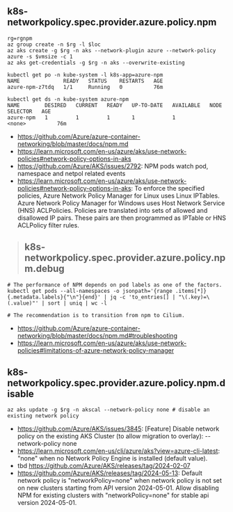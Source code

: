 ## k8s-networkpolicy.spec.provider.azure.policy.npm

```
rg=rgnpm
az group create -n $rg -l $loc
az aks create -g $rg -n aks --network-plugin azure --network-policy azure -s $vmsize -c 1
az aks get-credentials -g $rg -n aks --overwrite-existing
```

```
kubectl get po -n kube-system -l k8s-app=azure-npm
NAME              READY   STATUS    RESTARTS   AGE
azure-npm-z7tdq   1/1     Running   0          76m

kubectl get ds -n kube-system azure-npm
NAME        DESIRED   CURRENT   READY   UP-TO-DATE   AVAILABLE   NODE SELECTOR   AGE
azure-npm   1         1         1       1            1           <none>          76m
```

- https://github.com/Azure/azure-container-networking/blob/master/docs/npm.md
- https://learn.microsoft.com/en-us/azure/aks/use-network-policies#network-policy-options-in-aks
- https://github.com/Azure/AKS/issues/2792: NPM pods watch pod, namespace and netpol related events
- https://learn.microsoft.com/en-us/azure/aks/use-network-policies#network-policy-options-in-aks: To enforce the specified policies, Azure Network Policy Manager for Linux uses Linux IPTables. Azure Network Policy Manager for Windows uses Host Network Service (HNS) ACLPolicies. Policies are translated into sets of allowed and disallowed IP pairs. These pairs are then programmed as IPTable or HNS ACLPolicy filter rules.

> ## k8s-networkpolicy.spec.provider.azure.policy.npm.debug

```
# The performance of NPM depends on pod labels as one of the factors.
kubectl get pods --all-namespaces -o jsonpath='{range .items[*]}{.metadata.labels}{"\n"}{end}' | jq -c 'to_entries[] | "\(.key)=\(.value)"' | sort | uniq | wc -l

# The recommendation is to transition from npm to Cilium.
```

- https://github.com/Azure/azure-container-networking/blob/master/docs/npm.md#troubleshooting
- https://learn.microsoft.com/en-us/azure/aks/use-network-policies#limitations-of-azure-network-policy-manager
  
## k8s-networkpolicy.spec.provider.azure.policy.npm.disable

```
az aks update -g $rg -n akscal --network-policy none # disable an existing network policy
```

- https://github.com/Azure/AKS/issues/3845: [Feature] Disable network policy on the existing AKS Cluster (to allow migration to overlay): --network-policy none
- https://learn.microsoft.com/en-us/cli/azure/aks?view=azure-cli-latest: "none" when no Network Policy Engine is installed (default value).
- tbd https://github.com/Azure/AKS/releases/tag/2024-02-07
- https://github.com/Azure/AKS/releases/tag/2024-05-13: Default network policy is "networkPolicy=none" when network policy is not set on new clusters starting from API version 2024-05-01. Allow disabling NPM for existing clusters with "networkPolicy=none" for stable api version 2024-05-01.
